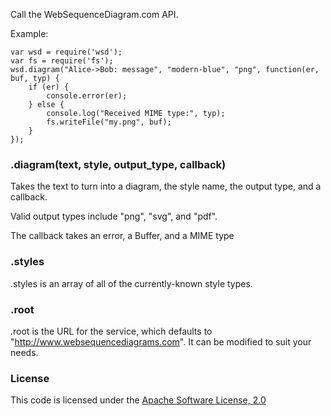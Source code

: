 Call the WebSequenceDiagram.com API.

Example:

    var wsd = require('wsd');
    var fs = require('fs');
    wsd.diagram("Alice->Bob: message", "modern-blue", "png", function(er, buf, typ) {
    	if (er) {
    		console.error(er);    		
    	} else {
    		console.log("Received MIME type:", typ);
    		fs.writeFile("my.png", buf);
    	}
    });

### .diagram(text, style, output_type, callback)
Takes the text to turn into a diagram, the style name, the output type, and a callback.

Valid output types include "png", "svg", and "pdf".

The callback takes an error, a Buffer, and a MIME type

### .styles
.styles is an array of all of the currently-known style types.

### .root
.root is the URL for the service, which defaults to "http://www.websequencediagrams.com".  It can be modified to suit your needs.

### License
This code is licensed under the [Apache Software License, 2.0](http://www.apache.org/licenses/LICENSE-2.0)
